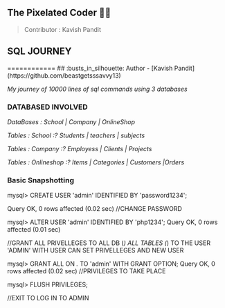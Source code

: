 ## The Pixelated Coder  :man_technologist:

> Contributor : Kavish Pandit 

<H2>SQL JOURNEY</H2>
============
## :busts_in_silhouette: Author
- [Kavish Pandit](https://github.com/beastgetsssavvy13)

_My journey of 10000 lines of sql commands using 3 databases_

### DATABASED INVOLVED 

_DataBases : School | Company | OnlineShop_

_Tables : School :? Students | teachers | subjects_

_Tables : Company :? Employess | Clients  | Projects_

_Tables : Onlineshop :? Items | Categories | Customers |Orders_


### Basic Snapshotting
mysql> CREATE USER 'admin' IDENTIFIED BY 'password1234';

Query OK, 0 rows affected (0.02 sec)
//CHANGE PASSWORD

mysql> ALTER USER 'admin' IDENTIFIED BY 'php1234';
Query OK, 0 rows affected (0.01 sec)

//GRANT ALL PRIVELLEGES TO ALL DB (*) ALL TABLES (*) TO THE USER 'ADMIN' WITH USER CAN SET PRIVELLEGES AND NEW USER

mysql> GRANT ALL ON *.* TO 'admin' WITH GRANT OPTION;
Query OK, 0 rows affected (0.02 sec)
//PRIVILEGES TO TAKE PLACE

mysql> FLUSH PRIVILEGES;

//EXIT TO LOG IN TO ADMIN
